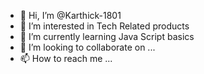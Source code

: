 - 👋 Hi, I’m @Karthick-1801
- 👀 I’m interested in Tech Related products
- 🌱 I’m currently learning Java Script basics
- 💞️ I’m looking to collaborate on ...
- 📫 How to reach me ...

<!---
Karthick-1801/Karthick-1801 is a ✨ special ✨ repository because its `README.md` (this file) appears on your GitHub profile.
You can click the Preview link to take a look at your changes.
--->
